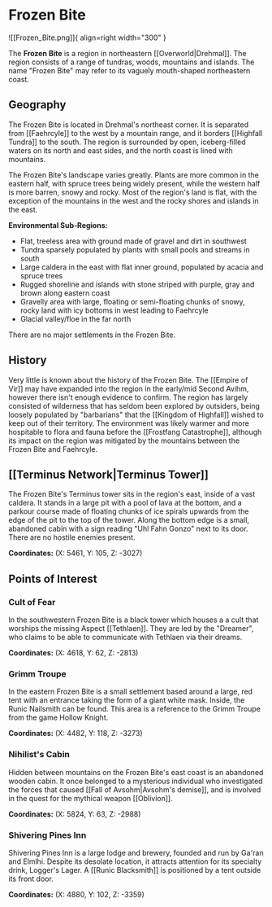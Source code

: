 # Frozen Bite

![[Frozen_Bite.png]]{ align=right width="300" }

The **Frozen Bite** is a region in northeastern [[Overworld|Drehmal]]. The region consists of a range of tundras, woods, mountains and islands. The name "Frozen Bite" may refer to its vaguely mouth-shaped northeastern coast.

## Geography

The Frozen Bite is located in Drehmal's northeast corner. It is separated from [[Faehrcyle]] to the west by a mountain range, and it borders [[Highfall Tundra]] to the south. The region is surrounded by open, iceberg-filled waters on its north and east sides, and the north coast is lined with mountains.

The Frozen Bite's landscape varies greatly. Plants are more common in the eastern half, with spruce trees being widely present, while the western half is more barren, snowy and rocky. Most of the region's land is flat, with the exception of the mountains in the west and the rocky shores and islands in the east.

**Environmental Sub-Regions:** <br>
- Flat, treeless area with ground made of gravel and dirt in southwest <br>
- Tundra sparsely populated by plants with small pools and streams in south <br>
- Large caldera in the east with flat inner ground, populated by acacia and spruce trees <br>
- Rugged shoreline and islands with stone striped with purple, gray and brown along eastern coast <br>
- Gravelly area with large, floating or semi-floating chunks of snowy, rocky land with icy bottoms in west leading to Faehrcyle <br>
- Glacial valley/floe in the far north

There are no major settlements in the Frozen Bite.

## History

Very little is known about the history of the Frozen Bite. The [[Empire of Vir]] may have expanded into the region in the early/mid Second Avihm, however there isn't enough evidence to confirm. The region has largely consisted of wilderness that has seldom been explored by outsiders, being loosely populated by "barbarians" that the [[Kingdom of Highfall]] wished to keep out of their territory. The environment was likely warmer and more hospitable to flora and fauna before the [[Frostfang Catastrophe]], although its impact on the region was mitigated by the mountains between the Frozen Bite and Faehrcyle.

## [[Terminus Network|Terminus Tower]]

The Frozen Bite's Terminus tower sits in the region's east, inside of a vast caldera. It stands in a large pit with a pool of lava at the bottom, and a parkour course made of floating chunks of ice spirals upwards from the edge of the pit to the top of the tower. Along the bottom edge is a small, abandoned cabin with a sign reading "Uhl Fahn Gonzo" next to its door. There are no hostile enemies present.

**Coordinates:** (X: 5461, Y: 105, Z: -3027)

## Points of Interest

### Cult of Fear

In the southwestern Frozen Bite is a black tower which houses a a cult that worships the missing Aspect [[Tethlaen]]. They are led by the "Dreamer", who claims to be able to communicate with Tethlaen via their dreams.

**Coordinates:** (X: 4618, Y: 62, Z: -2813)

### Grimm Troupe

In the eastern Frozen Bite is a small settlement based around a large, red tent with an entrance taking the form of a giant white mask. Inside, the Runic Nailsmith can be found. This area is a reference to the Grimm Troupe from the game Hollow Knight.

**Coordinates:** (X: 4482, Y: 118, Z: -3273)

### Nihilist's Cabin

Hidden between mountains on the Frozen Bite's east coast is an abandoned wooden cabin. It once belonged to a mysterious individual who investigated the forces that caused [[Fall of Avsohm|Avsohm's demise]], and is involved in the quest for the mythical weapon [[Oblivion]].

**Coordinates:** (X: 5824, Y: 63, Z: -2988)

### Shivering Pines Inn

Shivering Pines Inn is a large lodge and brewery, founded and run by Ga'ran and Elmlhi. Despite its desolate location, it attracts attention for its specialty drink, Logger's Lager. A [[Runic Blacksmith]] is positioned by a tent outside its front door.

**Coordinates:** (X: 4880, Y: 102, Z: -3359)
